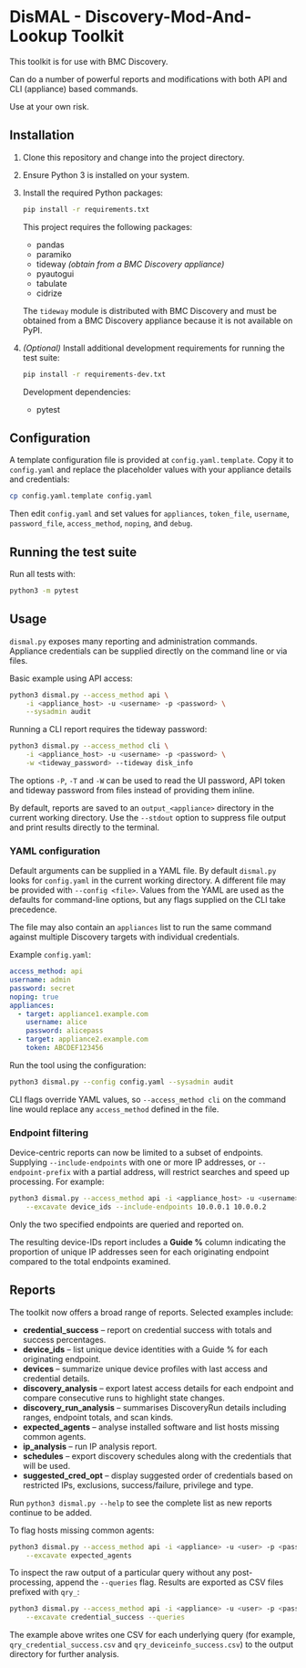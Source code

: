 # DisMAL - Discovery-Mod-And-Lookup Toolkit

This toolkit is for use with BMC Discovery.

Can do a number of powerful reports and modifications with both API and CLI (appliance) based commands.

Use at your own risk.

## Installation

1. Clone this repository and change into the project directory.
2. Ensure Python 3 is installed on your system.
3. Install the required Python packages:

   ```bash
   pip install -r requirements.txt
   ```

   This project requires the following packages:

   - pandas
   - paramiko
   - tideway *(obtain from a BMC Discovery appliance)*
   - pyautogui
   - tabulate
   - cidrize

   The `tideway` module is distributed with BMC Discovery and must be obtained from a BMC Discovery appliance because it is not available on PyPI.

4. *(Optional)* Install additional development requirements for running the test suite:

   ```bash
   pip install -r requirements-dev.txt
   ```

   Development dependencies:

   - pytest

## Configuration

A template configuration file is provided at `config.yaml.template`. Copy it to
`config.yaml` and replace the placeholder values with your appliance details
and credentials:

```bash
cp config.yaml.template config.yaml
```

Then edit `config.yaml` and set values for `appliances`, `token_file`,
`username`, `password_file`, `access_method`, `noping`, and `debug`.

## Running the test suite

Run all tests with:

```bash
python3 -m pytest
```

## Usage

`dismal.py` exposes many reporting and administration commands.
Appliance credentials can be supplied directly on the command line or via files.

Basic example using API access:

```bash
python3 dismal.py --access_method api \
    -i <appliance_host> -u <username> -p <password> \
    --sysadmin audit
```

Running a CLI report requires the tideway password:

```bash
python3 dismal.py --access_method cli \
    -i <appliance_host> -u <username> -p <password> \
    -w <tideway_password> --tideway disk_info
```

The options `-P`, `-T` and `-W` can be used to read the UI password, API token and tideway password from files instead of providing them inline.

By default, reports are saved to an `output_<appliance>` directory in the current working directory.
Use the `--stdout` option to suppress file output and print results directly to the terminal.

### YAML configuration

Default arguments can be supplied in a YAML file.  By default `dismal.py`
looks for `config.yaml` in the current working directory.  A different file
may be provided with `--config <file>`.  Values from the YAML are used as the
defaults for command-line options, but any flags supplied on the CLI take
precedence.

The file may also contain an `appliances` list to run the same command against
multiple Discovery targets with individual credentials.

Example `config.yaml`:

```yaml
access_method: api
username: admin
password: secret
noping: true
appliances:
  - target: appliance1.example.com
    username: alice
    password: alicepass
  - target: appliance2.example.com
    token: ABCDEF123456
```

Run the tool using the configuration:

```bash
python3 dismal.py --config config.yaml --sysadmin audit
```

CLI flags override YAML values, so `--access_method cli` on the command line
would replace any `access_method` defined in the file.

### Endpoint filtering

Device-centric reports can now be limited to a subset of endpoints.  Supplying
`--include-endpoints` with one or more IP addresses, or `--endpoint-prefix`
with a partial address, will restrict searches and speed up processing.  For
example:

```bash
python3 dismal.py --access_method api -i <appliance_host> -u <username> -p <password> \
    --excavate device_ids --include-endpoints 10.0.0.1 10.0.0.2
```

Only the two specified endpoints are queried and reported on.

The resulting device-IDs report includes a **Guide %** column indicating
the proportion of unique IP addresses seen for each originating endpoint
compared to the total endpoints examined.

## Reports

The toolkit now offers a broad range of reports. Selected examples include:

- **credential_success** – report on credential success with totals and success percentages.
- **device_ids** – list unique device identities with a Guide % for each originating endpoint.
- **devices** – summarize unique device profiles with last access and credential details.
- **discovery_analysis** – export latest access details for each endpoint and compare consecutive runs to highlight state changes.
- **discovery_run_analysis** – summarises DiscoveryRun details including ranges, endpoint totals, and scan kinds.
- **expected_agents** – analyse installed software and list hosts missing common agents.
- **ip_analysis** – run IP analysis report.
- **schedules** – export discovery schedules along with the credentials that will be used.
- **suggested_cred_opt** – display suggested order of credentials based on restricted IPs, exclusions, success/failure, privilege and type.

Run `python3 dismal.py --help` to see the complete list as new reports continue to be added.

To flag hosts missing common agents:

```bash
python3 dismal.py --access_method api -i <appliance> -u <user> -p <password> \
    --excavate expected_agents
```

To inspect the raw output of a particular query without any post-processing,
append the `--queries` flag.  Results are exported as CSV files prefixed with
`qry_`:

```bash
python3 dismal.py --access_method api -i <appliance> -u <user> -p <password> \
    --excavate credential_success --queries
```

The example above writes one CSV for each underlying query (for example,
`qry_credential_success.csv` and `qry_deviceinfo_success.csv`) to the output
directory for further analysis.
